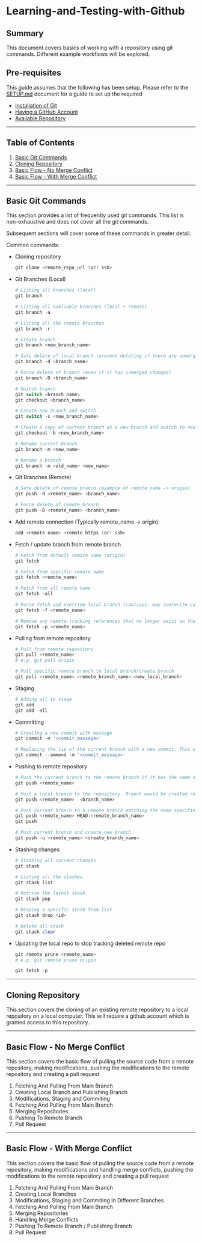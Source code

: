 # Learning-and-Testing-with-Github

## Summary
This document covers basics of working with a repository using git commands. Different example workflows will be explored.

## Pre-requisites
This guide assumes that the following has been setup. Please refer to the [SETUP.md](SETUP.md) document for a guide to set up the required 

* [Installation of Git](SETUP.md#1-installation-of-git)
* [Having a GitHub Account](SETUP.md#2-setting-up-a-github-account)
* [Available Repository](SETUP.md#3-available-repository)
---
## **Table of Contents**

1. [Basic Git Commands](#basic-git-commands)
2. [Cloning Repository](#cloning-repository)
3. [Basic Flow - No Merge Conflict](#basic-flow---no-merge-conflict)
4. [Basic Flow - With Merge Conflict](#basic-flow---with-merge-conflict)

---
## Basic Git Commands
This section provides a list of frequently used git commands. This list is non-exhaustive and does not cover all the git commands.

Subsequent sections will cover some of these commands in greater detail.

Common commands:
- Cloning repository
    ```ps1
    git clone <remote_repo_url (or) ssh>
    ```
- Git Branches (Local)
    ```ps1
    # Listing all branches (local)
    git branch
    
    # Listing all avaliable branches (local + remote)
    git branch -a
    
    # Listing all the remote branches 
    git branch -r
    
    # Create branch
    git branch <new_branch_name>
    
    # Safe delete of local branch (prevent deleting if there are unmerged changes)
    git branch -d <branch_name>
 
    # Force delete of branch (even if it has unmerged changes)
    git branch -D <branch_name>

    # Switch branch
    git switch <branch_name>
    git checkout <branch_name>

    # Create new branch and switch
    git switch -c <new_branch_name>

    # Create a copy of current branch as a new branch and switch to new branch
    git checkout -b <new_branch_name>

    # Rename current branch
    git branch -m <new_name> 

    # Rename a branch
    git branch -m <old_name> <new_name>
    ```
- Git Branches (Remote)
    ```ps1
    # Safe delete of remote branch (example of remote_name -> origin)
    git push -d <remote_name> <branch_name>
    
    # Force delete of remote branch 
    git push -D <remote_name> <branch_name>

    ```
- Add remote connection (Typically remote_name -> origin)
    ```ps1
    add <remote name> <remote https (or) ssh>
    ```
- Fetch / update branch from remote branch
    ```ps1
    # Fetch from default remote name (origin)
    git fetch

    # Fetch from specific remote name
    git fetch <remote_name>

    # Fetch from all remote name
    git fetch -all

    # Force fetch and override local branch (cautious: may overwrite current work)
    git fetch -f <remote_name>

    # Remove any remote-tracking references that no longer exist on the remote before fetching (prune)
    git fetch -p <remote_name>
    ```
- Pulling from remote repository
    ```ps1
    # Pull from remote repository
    git pull <remote_name>
    # e.g. git pull origin

    # Pull specific remote branch to local branch/create branch
    git pull <remote_name> <remote_branch_name>:<new_local_branch>
    ```
- Staging
    ```ps1
    # Adding all to stage
    git add .
    git add -all
    ```
- Committing
    ```ps1
    # Creating a new commit with message
    git commit -m '<commit_message>'

    # Replacing the tip of the current branch with a new commit. This overrides the previous commit
    git commit --ammend -m '<commit_message>'
    ```
- Pushing to remote repository
    ```ps1
    # Push the current branch to the remote branch if it has the same name as the current branch (default origin)
    git push <remote_name>

    # Push a local branch to the repository. Branch would be created remotely if it does not exist
    git push <remote_name>  <branch_name>

    # Push current branch to a remote branch matching the name specified
    git push <remote_name> HEAD:<remote_branch_name>
    git push

    # Push current branch and create new branch
    git push -u <remote_name> <create_branch_name>
    ```
- Stashing changes
    ```ps1
    # Stashing all current changes
    git stash

    # Listing all the stashes
    git stash list

    # Retrive the latest stash
    git stash pop

    # Droping a specific stash from list
    git stash drop <id>

    # Delete all stash
    git stash clear
    ```

- Updating the local repo to stop tracking deleted remote repo
    ```ps1
    git remote prune <remote_name>
    # e.g. git remote prune origin
    ```
    ```ps1
    git fetch -p
    ```
---
## Cloning Repository
This section covers the cloning of an existing remote repository to a local repository on a local computer. This will require a github account which is granted access to this repository.


---
## Basic Flow - No Merge Conflict
This section covers the basic flow of pulling the source code from a remote repository, making modifications, pushing the modifications to the remote repository and creating a pull request

1. Fetching And Pulling From Main Branch
2. Creating Local Branch and Publishing Branch
3. Modifications, Staging and Commiting
4. Fetching And Pulling From Main Branch
5. Merging Repositories 
6. Pushing To Remote Branch
7. Pull Request

---
## Basic Flow - With Merge Conflict
This section covers the basic flow of pulling the source code from a remote repository, making modifications and handling merge conflicts, pushing the modifications to the remote repository and creating a pull request

1. Fetching And Pulling From Main Branch
2. Creating Local Branches 
3. Modifications, Staging and Commiting In Different Branches
4. Fetching And Pulling From Main Branch
5. Merging Repositories 
6. Handling Merge Conflicts
7. Pushing To Remote Branch / Publishing Branch
8. Pull Request